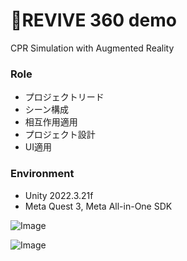 # 💓REVIVE 360 demo 
CPR Simulation with Augmented Reality 

### Role 
* プロジェクトリード
* シーン構成
* 相互作用適用
* プロジェクト設計
* UI適用 

### Environment 
* Unity 2022.3.21f 
* Meta Quest 3, Meta All-in-One SDK


![Image](https://github.com/user-attachments/assets/70324e1e-4cfd-44fd-bcb9-cba5c2696920)

![Image](https://github.com/user-attachments/assets/37dfd86e-8163-4e34-991c-a1cfa5c10a56)
